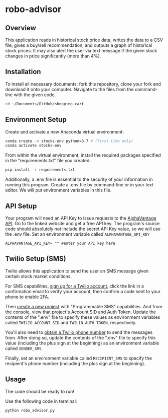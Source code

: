 # robo-advisor

## Overview

This application reads in historical stock price data, writes the data to a CSV file, gives a buy/sell recommendation, and outputs a graph of historical stock prices. It may also alert the user via text message if the given stock changes in price significantly (more than 4%).

## Installation

To install all necessary documents: fork this repository, clone your fork and download it onto your computer. Navigate to the files from the command-line with the given code.

```sh
cd ~/Documents/GitHub/shopping-cart
```

## Environment Setup

Create and activate a new Anaconda virtual environment:

```sh
conda create -n stocks-env python=3.7 # (first time only)
conda activate stocks-env
```

From within the virtual environment, install the required packages specified in the "requirements.txt" file you created:

```sh
pip install -r requirements.txt
```

Additionally, a .env file is essential to the security of your information in running this program. Create a .env file by command-line or in your text editor. We will put environment variables in this file.

## API Setup 

Your program will need an API Key to issue requests to the [AlphaVantage API](https://www.alphavantage.co). Go to the linked website and get a free API key. The program's source code should absolutely not include the secret API Key value, so we will use the .env file. Set an environment variable called `ALPHAVANTAGE_API_KEY`

```
ALPHAVANTAGE_API_KEY= "" #enter your API key here
```

## Twilio Setup (SMS)

Twilio allows this application to send the user an SMS message given certain stock market conditions.

For SMS capabilities, [sign up for a Twilio account](https://www.twilio.com/try-twilio), click the link in a confirmation email to verify your account, then confirm a code sent to your phone to enable 2FA.

Then [create a new project](https://www.twilio.com/console/projects/create) with "Programmable SMS" capabilities. And from the console, view that project's Account SID and Auth Token. Update the contents of the ".env" file to specify these values as environment variables called `TWILIO_ACCOUNT_SID` and `TWILIO_AUTH_TOKEN`, respectively.

You'll also need to [obtain a Twilio phone number](https://www.twilio.com/console/sms/getting-started/build) to send the messages from. After doing so, update the contents of the ".env" file to specify this value (including the plus sign at the beginning) as an environment variable called `SENDER_SMS`.

Finally, set an environment variable called `RECIPIENT_SMS` to specify the recipient's phone number (including the plus sign at the beginning).

## Usage

The code should be ready to run!

Use the following code in terminal:

```sh
python robo_advisor.py
```


